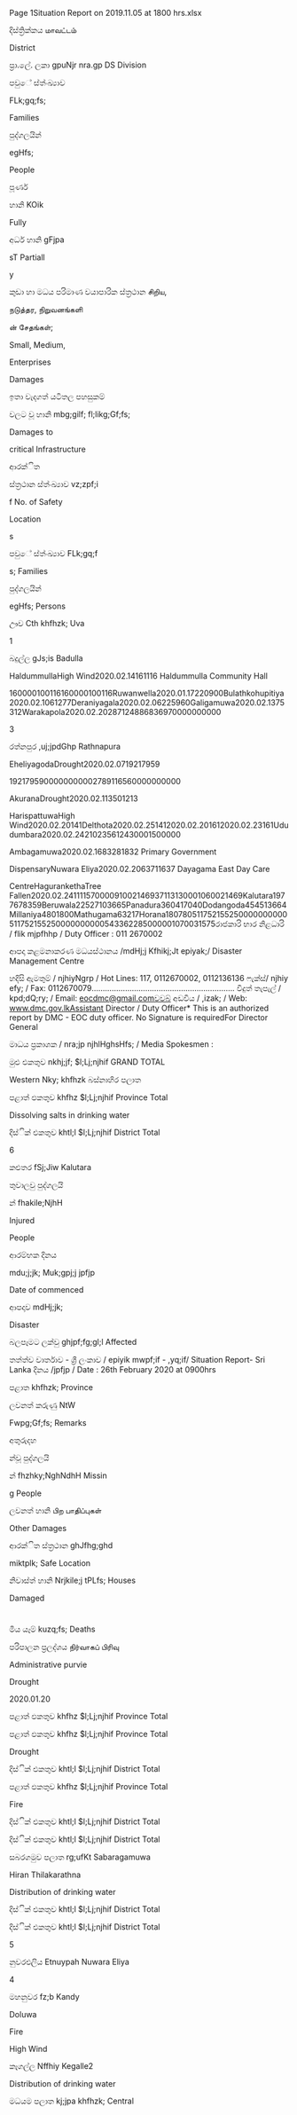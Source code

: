 Page 1Situation Report on 2019.11.05 at 1800 hrs.xlsx

දිස්ත්‍රික්කය மாவட்டம்

District

ප්‍රා.ලේ. ලකා gpuNjr nra.gp DS Division

පවුේ ස්ත්‍ංඛ්‍යාව

FLk;gq;fs;

Families

පුද්ගලයින්

egHfs;

People

පූර්ණ

හානි KOik

Fully

අර්ධ හානි gFjpa

sT Partiall

y

කුඩා හා මධය පරිමාණ වයාපාරික ස්ත්‍රථාන சிறிய,

நடுத்தர, நிறுவனங்களி

ன் சேதங்கள்;

Small, Medium,

Enterprises

Damages

ඉතා වැදගත් යටිතල පහසුකම්

වලට වූ හානි mbg;gilf; fl;likg;Gf;fs;

Damages to

critical Infrastructure

ආරක්ිත

ස්ත්‍රථාන ස්ත්‍ංඛ්‍යාව vz;zpf;i

f No. of Safety

Location

s

පවුේ ස්ත්‍ංඛ්‍යාව FLk;gq;f

s; Families

පුද්ගලයින්

egHfs; Persons

ඌව Cth khfhzk; Uva

1

බදුල්ල gJs;is Badulla

HaldummullaHigh Wind2020.02.14161116 Haldummulla Community Hall

160000100116160000100116Ruwanwella2020.01.17220900Bulathkohupitiya2020.02.1061277Deraniyagala2020.02.06225960Galigamuwa2020.02.1375312Warakapola2020.02.20287124886836970000000000

3

රත්නපුර ,uj;jpdGhp Rathnapura

EheliyagodaDrought2020.02.0719217959

1921795900000000002789116560000000000

AkuranaDrought2020.02.113501213

HarispattuwaHigh Wind2020.02.20141Delthota2020.02.251412020.02.201612020.02.23161Ududumbara2020.02.24210235612430001500000

Ambagamuwa2020.02.1683281832 Primary Government

DispensaryNuwara Eliya2020.02.2063711637 Dayagama East Day Care

CentreHagurankethaTree Fallen2020.02.24111157000091002146937113130001060021469Kalutara1977678359Beruwala22527103665Panadura360417040Dodangoda454513664Millaniya4801800Mathugama63217Horana180780511752155250000000000511752155250000000000543362285000001070031575රාජකාරි භාර නිළධාරි / flik mjpfhhp / Duty Officer : 011 2670002

ආපදා කළමනාකරණ මධයස්ථානය /mdHj;j Kfhikj;Jt epiyak;/ Disaster Management Centre

හදිසි ඇමතුම් / njhiyNgrp / Hot Lines: 117, 0112670002, 0112136136 ෆැක්ස්/ njhiy efy; / Fax: 0112670079………………………………………………………. විදුත් තැපැල් / kpd;dQ;ry; / Email: eocdmc@gmail.comවවබ් අඩවිය / ,izak; / Web: www.dmc.gov.lkAssistant Director / Duty Officer* This is an authorized report by DMC - EOC duty officer. No Signature is requiredFor Director General

මාධය ප්‍රකාශක / nra;jp njhlHghsHfs; / Media Spokesmen :

මුළු එකතුව nkhj;jf; $l;Lj;njhif GRAND TOTAL

Western Nky; khfhzk බස්නාහිර පලාත

පළාත් ඵකතුව khfhz $l;Lj;njhif Province Total

Dissolving salts in drinking water

දිස්ික් එකතුව khtl;l $l;Lj;njhif District Total

6

කළුතර fSj;Jiw Kalutara

තුවාලවු පුද්ගලයි

න් fhakile;NjhH

Injured

People

ආරම්භක දිනය

mdu;j;jk; Muk;gpj;j jpfjp

Date of commenced

ආපදාව mdHj;jk;

Disaster

බලපෑමට ලක්වු ghjpf;fg;gl;l Affected

තත්ත්ව වාර්තාව - ශ්‍රී ලංකාව / epiyik mwpf;if - ,yq;if/ Situation Report- Sri Lanka දිනය /jpfjp / Date : 26th February 2020 at 0900hrs

පළාත khfhzk; Province

ලවනත් කරුණු NtW

Fwpg;Gf;fs; Remarks

අතුරුදහ

න්වූ පුද්ගලයි

න් fhzhky;NghNdhH Missin

g People

ලවනත් හානි பிற பாதிப்புகள்

Other Damages

ආරක්ිත ස්ත්‍රථාන ghJfhg;ghd

miktplk; Safe Location

නිවාස්ත්‍ හානි Nrjkile;j tPLfs; Houses

Damaged

#

මිය යෑම් kuzq;fs; Deaths

පරිපාලන ප්‍රලද්ශය நிர்வாகப் பிரிவு

Administrative purvie

Drought

2020.01.20

පළාත් ඵකතුව khfhz $l;Lj;njhif Province Total

පළාත් ඵකතුව khfhz $l;Lj;njhif Province Total

Drought

දිස්ික් එකතුව khtl;l $l;Lj;njhif District Total

පළාත් ඵකතුව khfhz $l;Lj;njhif Province Total

Fire

දිස්ික් එකතුව khtl;l $l;Lj;njhif District Total

දිස්ික් එකතුව khtl;l $l;Lj;njhif District Total

සබරගමුව පලාත rg;ufKt Sabaragamuwa

Hiran Thilakarathna

Distribution of drinking water

දිස්ික් එකතුව khtl;l $l;Lj;njhif District Total

දිස්ික් එකතුව khtl;l $l;Lj;njhif District Total

5

නුවරඑලිය Etnuypah Nuwara Eliya

4

මහනුවර fz;b Kandy

Doluwa

Fire

High Wind

කෑගල්ල Nffhiy Kegalle2

Distribution of drinking water

මධයම පලාත kj;jpa khfhzk; Central